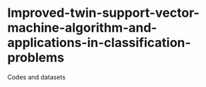 # Improved-twin-support-vector-machine-algorithm-and-applications-in-classification-problems
Codes and datasets

